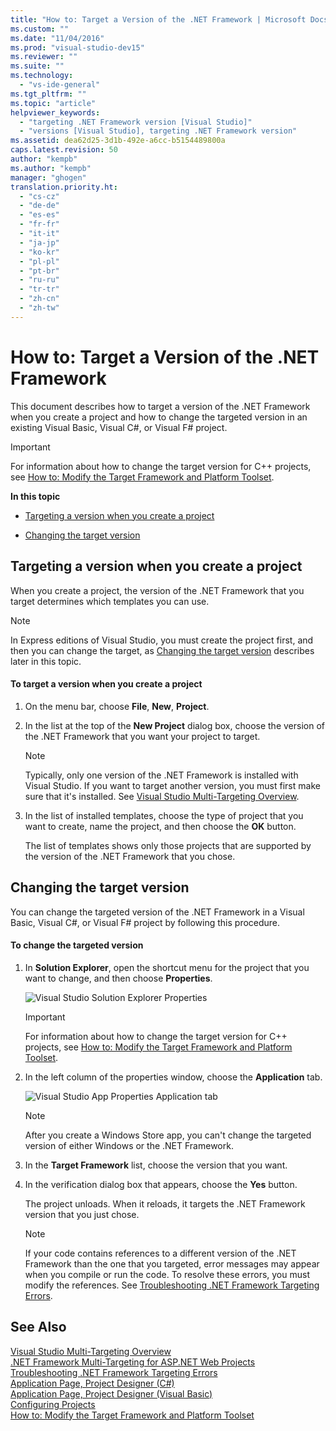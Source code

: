 ```yaml
---
title: "How to: Target a Version of the .NET Framework | Microsoft Docs"
ms.custom: ""
ms.date: "11/04/2016"
ms.prod: "visual-studio-dev15"
ms.reviewer: ""
ms.suite: ""
ms.technology: 
  - "vs-ide-general"
ms.tgt_pltfrm: ""
ms.topic: "article"
helpviewer_keywords: 
  - "targeting .NET Framework version [Visual Studio]"
  - "versions [Visual Studio], targeting .NET Framework version"
ms.assetid: dea62d25-3d1b-492e-a6cc-b5154489800a
caps.latest.revision: 50
author: "kempb"
ms.author: "kempb"
manager: "ghogen"
translation.priority.ht: 
  - "cs-cz"
  - "de-de"
  - "es-es"
  - "fr-fr"
  - "it-it"
  - "ja-jp"
  - "ko-kr"
  - "pl-pl"
  - "pt-br"
  - "ru-ru"
  - "tr-tr"
  - "zh-cn"
  - "zh-tw"
---
```

# How to: Target a Version of the .NET Framework
This document describes how to target a version of the .NET Framework when you create a project and how to change the targeted version in an existing Visual Basic, Visual C#, or Visual F# project.  
  
> [!IMPORTANT]
>  For information about how to change the target version for C++ projects, see [How to: Modify the Target Framework and Platform Toolset](../Topic/How%20to:%20Modify%20the%20Target%20Framework%20and%20Platform%20Toolset.md).  
  
 **In this topic**  
  
-   [Targeting a version when you create a project](../ide/how-to-target-a-version-of-the-dotnet-framework.md#bkmk_new)  
  
-   [Changing the target version](../ide/how-to-target-a-version-of-the-dotnet-framework.md#bkmk_existing)  
  
##  <a name="bkmk_new"></a> Targeting a version when you create a project  
 When you create a project, the version of the .NET Framework that you target determines which templates you can use.  
  
> [!NOTE]
>  In Express editions of Visual Studio, you must create the project first, and then you can change the target, as [Changing the target version](../ide/how-to-target-a-version-of-the-dotnet-framework.md#bkmk_existing) describes later in this topic.  
  
#### To target a version when you create a project  
  
1.  On the menu bar, choose **File**, **New**, **Project**.  
  
2.  In the list at the top of the **New Project** dialog box, choose the version of the .NET Framework that you want your project to target.  
  
    > [!NOTE]
    >  Typically, only one version of the .NET Framework is installed with Visual Studio. If you want to target another version, you must first make sure that it's installed. See [Visual Studio Multi-Targeting Overview](../ide/visual-studio-multi-targeting-overview.md).  
  
3.  In the list of installed templates, choose the type of project that you want to create, name the project, and then choose the **OK** button.  
  
     The list of templates shows only those projects that are supported by the version of the .NET Framework that you chose.  
  
##  <a name="bkmk_existing"></a> Changing the target version  
 You can change the targeted version of the .NET Framework in a Visual Basic, Visual C#, or Visual F# project by following this procedure.  
  
#### To change the targeted version  
  
1.  In **Solution Explorer**, open the shortcut menu for the project that you want to change, and then choose **Properties**.  
  
     ![Visual Studio Solution Explorer Properties](../ide/media/vs_slnexplorer_properties.png "vs_slnExplorer_Properties")  
  
    > [!IMPORTANT]
    >  For information about how to change the target version for C++ projects, see [How to: Modify the Target Framework and Platform Toolset](../Topic/How%20to:%20Modify%20the%20Target%20Framework%20and%20Platform%20Toolset.md).  
  
2.  In the left column of the properties window, choose the **Application** tab.  
  
     ![Visual Studio App Properties Application tab](../ide/media/vs_slnexplorer_properties_applicationtab.png "vs_slnExplorer_Properties_ApplicationTab")  
  
    > [!NOTE]
    >  After you create a Windows Store app, you can't change the targeted version of either Windows or the .NET Framework.  
  
3.  In the **Target Framework** list, choose the version that you want.  
  
4.  In the verification dialog box that appears, choose the **Yes** button.  
  
     The project unloads. When it reloads, it targets the .NET Framework version that you just chose.  
  
    > [!NOTE]
    >  If your code contains references to a different version of the .NET Framework than the one that you targeted, error messages may appear when you compile or run the code. To resolve these errors, you must modify the references. See [Troubleshooting .NET Framework Targeting Errors](../msbuild/troubleshooting-dotnet-framework-targeting-errors.md).  
  
## See Also  
 [Visual Studio Multi-Targeting Overview](../ide/visual-studio-multi-targeting-overview.md)   
 [.NET Framework Multi-Targeting for ASP.NET Web Projects](../Topic/.NET%20Framework%20Multi-Targeting%20for%20ASP.NET%20Web%20Projects.md)   
 [Troubleshooting .NET Framework Targeting Errors](../msbuild/troubleshooting-dotnet-framework-targeting-errors.md)   
 [Application Page, Project Designer (C#)](../ide/reference/application-page-project-designer-csharp.md)   
 [Application Page, Project Designer (Visual Basic)](../ide/reference/application-page-project-designer-visual-basic.md)   
 [Configuring Projects](../Topic/Configuring%20Projects%20\(F%23\).md)   
 [How to: Modify the Target Framework and Platform Toolset](../Topic/How%20to:%20Modify%20the%20Target%20Framework%20and%20Platform%20Toolset.md)
